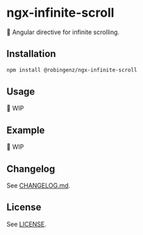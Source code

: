 # ngx-infinite-scroll

📜 Angular directive for infinite scrolling. 

## Installation

```bash
npm install @robingenz/ngx-infinite-scroll
```

## Usage

🚧 WIP

## Example

🚧 WIP

## Changelog

See [CHANGELOG.md](https://github.com/robingenz/ngx-infinite-scroll/blob/master/CHANGELOG.md).

## License

See [LICENSE](https://github.com/robingenz/ngx-infinite-scroll/blob/master/LICENSE).
